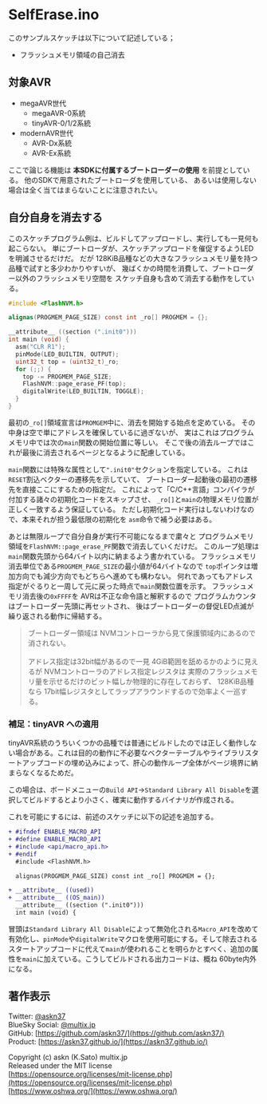 # SelfErase.ino

このサンプルスケッチは以下について記述している；

- フラッシュメモリ領域の自己消去

## 対象AVR

- megaAVR世代
  - megaAVR-0系統
  - tinyAVR-0/1/2系統
- modernAVR世代
  - AVR-Dx系統
  - AVR-Ex系統

ここで論じる機能は __本SDKに付属するブートローダーの使用__ を前提としている。
他のSDKで用意されたブートローダを使用している、
あるいは使用しない場合は全く当てはまらないことに注意されたい。

## 自分自身を消去する

このスケッチプログラム例は、ビルドしてアップロードし、実行しても一見何も起こらない。
単にブートローダが、スケッチアップロードを催促するようLEDを明滅させるだけだ。
だが 128KiB品種などの大きなフラッシュメモリ量を持つ品種で試すと多少わかりやすいが、
幾ばくかの時間を消費して、ブートローダー以外のフラッシュメモリ空間を
スケッチ自身も含めて消去する動作をしている。

```c
#include <FlashNVM.h>

alignas(PROGMEM_PAGE_SIZE) const int _ro[] PROGMEM = {};

__attribute__ ((section (".init0")))
int main (void) {
  asm("CLR R1");
  pinMode(LED_BUILTIN, OUTPUT);
  uint32_t top = (uint32_t)_ro;
  for (;;) {
    top -= PROGMEM_PAGE_SIZE;
    FlashNVM::page_erase_PF(top);
    digitalWrite(LED_BUILTIN, TOGGLE);
  }
}
```

最初の`_ro[]`領域宣言は`PROMGEM`中に、消去を開始する始点を定めている。
その中身は空で単にアドレスを確保しているに過ぎないが、
実はこれはプログラムメモリ中では次の`main`関数の開始位置に等しい。
そこで後の消去ループではこれが最後に消去されるページとなるように配慮している。

`main`関数には特殊な属性として`".init0"`セクションを指定している。
これは`RESET`割込ベクターの遷移先を示していて、
ブートローダー起動後の最初の遷移先を直接ここにするための指定だ。
これによって「C/C++言語」コンパイラが付加する諸々の初期化コードをスキップさせ、
`_ro[]`と`main`の物理メモリ位置が正しく一致するよう保証している。
ただし初期化コード実行はしないわけなので、本来それが担う最低限の初期化を
`asm`命令で補う必要はある。

あとは無限ループで自分自身が実行不可能になるまで粛々と
プログラムメモリ領域を`FlashNVM::page_erase_PF`関数で消去していくだけだ。
このループ処理は`main`関数先頭から64バイト以内に納まるよう書かれている。
フラッシュメモリ消去単位である`PROGMEM_PAGE_SIZE`の最小値が64バイトなので
`top`ポインタは増加方向でも減少方向でもどちらへ進めても構わない。
何れであってもアドレス指定がぐるりと一周して元に戻った時点で`main`関数位置を示す。
フラッシュメモリ消去後の`0xFFFF`を AVRは不正な命令語と解釈するので
プログラムカウンタはブートローダー先頭に再セットされ、
後はブートローダーの督促LED点滅が繰り返される動作に帰結する。

> ブートローダー領域は NVMコントローラから見て保護領域内にあるので消されない。\
\
> アドレス指定は32bit幅があるので一見 4GiB範囲を舐めるかのように見えるが
NVMコントローラのアドレス指定レジスタは
実際のフラッシュメモリ量を示せるだけのビット幅しか物理的に存在しておらず、
128KiB品種なら 17bit幅レジスタとしてラップアラウンドするので効率よく一巡する。

### 補足：tinyAVR への適用

tinyAVR系統のうちいくつかの品種では普通にビルドしたのでは正しく動作しない場合がある。これは目的の動作に不必要なベクターテーブルやライブラリスタートアップコードの埋め込みによって、肝心の動作ループ全体がページ境界に納まらなくなるためだ。

この場合は、ボードメニューの`Build API`->`Standard Library All Disable`を選択してビルドするとより小さく、確実に動作するバイナリが作成される。

これを可能にするには、前述のスケッチに以下の記述を追加する。

```diff
+ #ifndef ENABLE_MACRO_API
+ #define ENABLE_MACRO_API
+ #include <api/macro_api.h>
+ #endif
  #include <FlashNVM.h>

  alignas(PROGMEM_PAGE_SIZE) const int _ro[] PROGMEM = {};

+ __attribute__ ((used))
+ __attribute__ ((OS_main))
  __attribute__ ((section (".init0")))
  int main (void) {
```

冒頭は`Standard Library All Disable`によって無効化される`Macro_API`を改めて有効化し、`pinMode`や`digitalWrite`マクロを使用可能にする。そして除去されるスタートアップコードに代えて`main`が使われることを明らかとすべく、追加の属性を`main`に加えている。こうしてビルドされる出力コードは、概ね 60byte内外になる。

## 著作表示

Twitter: [@askn37](https://twitter.com/askn37) \
BlueSky Social: [@multix.jp](https://bsky.app/profile/multix.jp) \
GitHub: [https://github.com/askn37/](https://github.com/askn37/) \
Product: [https://askn37.github.io/](https://askn37.github.io/)

Copyright (c) askn (K.Sato) multix.jp \
Released under the MIT license \
[https://opensource.org/licenses/mit-license.php](https://opensource.org/licenses/mit-license.php) \
[https://www.oshwa.org/](https://www.oshwa.org/)
